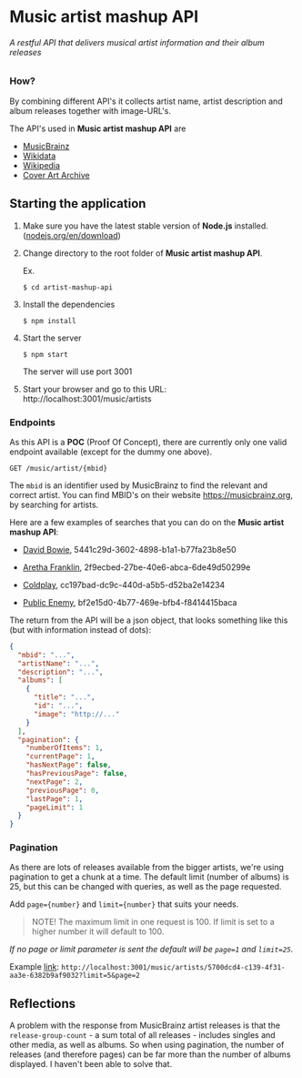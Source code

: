 # Music artist mashup API

###### A restful API that delivers musical artist information and their album releases

### How?

By combining different API's it collects artist name, artist description and album releases together with image-URL's.

The API's used in **Music artist mashup API** are

- [MusicBrainz](http://musicbrainz.org/ws/2)
- [Wikidata](https://www.wikidata.org/w/api.php)
- [Wikipedia](https://en.wikipedia.org/w/api.php)
- [Cover Art Archive](http://coverartarchive.org/)

## Starting the application

1. Make sure you have the latest stable version of **Node.js** installed. ([nodejs.org/en/download](https://nodejs.org/en/download/))

2. Change directory to the root folder of **Music artist mashup API**.

   Ex.

   ```shell
   $ cd artist-mashup-api
   ```

3. Install the dependencies

   ```shell
   $ npm install
   ```

4. Start the server

   ```shell
   $ npm start
   ```

   The server will use port 3001

5. Start your browser and go to this URL: http://localhost:3001/music/artists

### Endpoints

As this API is a **POC** (Proof Of Concept), there are currently only one valid endpoint available (except for the dummy one above).

```
GET /music/artist/{mbid}
```

The `mbid` is an identifier used by MusicBrainz to find the relevant and correct artist. You can find MBID's on their website https://musicbrainz.org, by searching for artists.

Here are a few examples of searches that you can do on the **Music artist mashup API**:

- [David Bowie](http://localhost:3001/music/artists/5441c29d-3602-4898-b1a1-b77fa23b8e50), 5441c29d-3602-4898-b1a1-b77fa23b8e50

- [Aretha Franklin](http://localhost:3001/music/artists/2f9ecbed-27be-40e6-abca-6de49d50299e), 2f9ecbed-27be-40e6-abca-6de49d50299e

- [Coldplay](http://localhost:3001/music/artists/cc197bad-dc9c-440d-a5b5-d52ba2e14234), cc197bad-dc9c-440d-a5b5-d52ba2e14234

- [Public Enemy](http://localhost:3001/music/artists/bf2e15d0-4b77-469e-bfb4-f8414415baca), bf2e15d0-4b77-469e-bfb4-f8414415baca

The return from the API will be a json object, that looks something like this (but with information instead of dots):

```json
{
  "mbid": "...",
  "artistName": "...",
  "description": "...",
  "albums": [
    {
      "title": "...",
      "id": "...",
      "image": "http://..."
    }
  ],
  "pagination": {
    "numberOfItems": 1,
    "currentPage": 1,
    "hasNextPage": false,
    "hasPreviousPage": false,
    "nextPage": 2,
    "previousPage": 0,
    "lastPage": 1,
    "pageLimit": 1
  }
}
```

### Pagination

As there are lots of releases available from the bigger artists, we're using pagination to get a chunk at a time. The default limit (number of albums) is 25, but this can be changed with queries, as well as the page requested.

Add `page={number}` and `limit={number}` that suits your needs.

> NOTE! The maximum limit in one request is 100. If limit is set to a higher number it will default to 100.

_If no page or limit parameter is sent the default will be `page=1` and `limit=25`._

Example [link](http://localhost:3001/music/artists/5700dcd4-c139-4f31-aa3e-6382b9af9032?limit=5&page=2):
`http://localhost:3001/music/artists/5700dcd4-c139-4f31-aa3e-6382b9af9032?limit=5&page=2`

## Reflections

A problem with the response from MusicBrainz artist releases is that the `release-group-count` - a sum total of all releases - includes singles and other media, as well as albums. So when using pagination, the number of releases (and therefore pages) can be far more than the number of albums displayed. I haven't been able to solve that.
